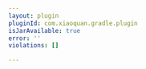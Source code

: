 ```yaml
---
layout: plugin
pluginId: com.xiaoquan.gradle.plugin
isJarAvailable: true
error: ''
violations: []

---
```

